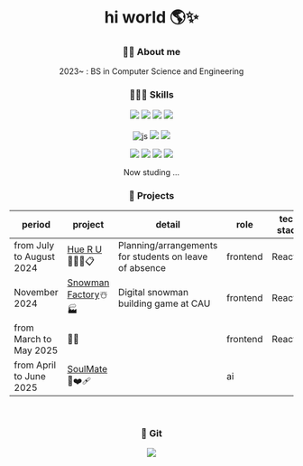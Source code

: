 <div align=center>
  
# hi world 🌎✨
### 🙇‍♀️ About me
2023~ : BS in Computer Science and Engineering <br>

### 👩🏻‍💻 Skills
![](https://img.shields.io/badge/Python-14354C?style=for-the-badge&logo=python&logoColor=white)
![](https://img.shields.io/badge/C-00599C?style=for-the-badge&logo=c&logoColor=white)
![](https://img.shields.io/badge/C++-00599C?style=for-the-badge&logo=C%2B%2B&logoColor=white)
![](https://img.shields.io/badge/Java-ED8B00?style=for-the-badge&logo=openjdk&logoColor=white)<br><br>
![js](https://img.shields.io/badge/JavaScript-F7DF1E?style=for-the-badge&logo=JavaScript&logoColor=white)
![](https://img.shields.io/badge/HTML-FF45000?style=for-the-badge&logo=html5&logoColor=white)
![](https://img.shields.io/badge/CSS-239120?&style=for-the-badge&logo=css3&logoColor=white)


<img src="https://img.shields.io/badge/Node.js-339933?style=for-the-badge&logo=Node.js&logoColor=white">
<img src="https://img.shields.io/badge/React-61DAFB?style=for-the-badge&logo=React&logoColor=white">
<img src="https://img.shields.io/badge/Next.js-000000?style=for-the-badge&logo=Next.js&logoColor=white">
<img src="https://img.shields.io/badge/Typescript-3178C6?style=for-the-badge&logo=Typescript&logoColor=white"/>


Now studing ... 


### 🧤 Projects
| period | project | detail | role | tech stack |
| ------------ | ------------- | ------------- | ------------- | ------------- |
| from July to August 2024 | [Hue R U](https://github.com/Youth-is-the-best)👩🏼‍🎓📋  | Planning/arrangements for students on leave of absence | frontend | React.js |
| November 2024 | [Snowman Factory](https://github.com/Nune-ddine)☃️🏭  | Digital snowman building game at CAU | frontend | React.ts |
| from March to May 2025 | 🎉🛜 | | frontend |React.ts|
| from April to June 2025 | [SoulMate](https://github.com/OpenKetchupSource)🧠❤️‍🩹 | | ai ||
<br>

### 🩶 Git
![](https://github-readme-stats.vercel.app/api?username=jungsunbeen&show_icons=true&theme=dracula)

</div>

<!--https://velog.io/@hippohami/Git-README-%EA%BE%B8%EB%AF%B8%EA%B8%B0-%EB%B1%83%EC%A7%80-%EB%AA%A8%EC%9D%8C-->
